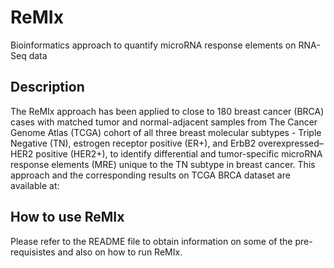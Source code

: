 # ReMIx
Bioinformatics approach to quantify microRNA response elements on RNA-Seq data


## Description
The ReMIx approach has been applied to close to 180 breast cancer (BRCA) cases with matched tumor and normal-adjacent samples from The Cancer Genome Atlas (TCGA) cohort of all three breast molecular subtypes - Triple Negative (TN), estrogen receptor positive (ER+), and ErbB2 overexpressed–HER2 positive (HER2+), to identify differential and tumor-specific microRNA response elements (MRE) unique to the TN subtype in breast cancer. This approach and the corresponding results on TCGA BRCA dataset are available at: <insert link to publication>

## How to use ReMIx
Please refer to the README file to obtain information on some of the pre-requisistes and also on how to run ReMIx.


